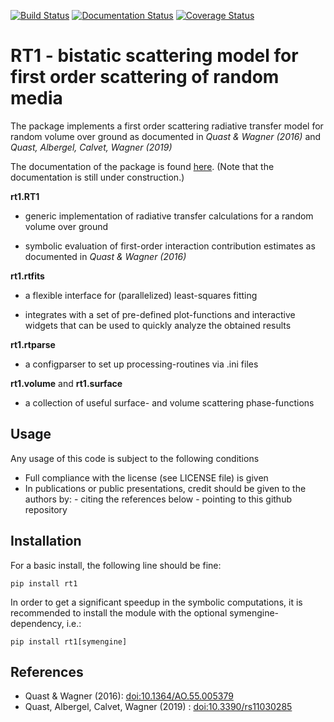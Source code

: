 [![Build Status](https://travis-ci.org/TUW-GEO/rt1.svg?branch=dev)](https://travis-ci.org/TUW-GEO/rt1) [![Documentation Status](https://readthedocs.org/projects/rt1/badge/?version=latest)](http://rt1.readthedocs.io/) [![Coverage Status](https://coveralls.io/repos/github/TUW-GEO/rt1/badge.svg?branch=dev)](https://coveralls.io/github/TUW-GEO/rt1?branch=dev)

# RT1 - bistatic scattering model for first order scattering of random media

The package implements a first order scattering radiative transfer model
for random volume over ground as documented in *Quast & Wagner (2016)* and
*Quast, Albergel, Calvet, Wagner (2019)*

The documentation of the package is found [here](http://rt1.readthedocs.io/).
(Note that the documentation is still under construction.)

**rt1.RT1**

- generic implementation of radiative transfer calculations for a random
  volume over ground

- symbolic evaluation of first-order interaction contribution estimates
  as documented in *Quast & Wagner (2016)*

**rt1.rtfits**

- a flexible interface for (parallelized) least-squares fitting

- integrates with a set of pre-defined plot-functions and interactive
  widgets that can be used to quickly analyze the obtained results

**rt1.rtparse**

- a configparser to set up processing-routines via .ini files

**rt1.volume** and **rt1.surface**

- a collection of useful surface- and volume scattering phase-functions



## Usage
Any usage of this code is subject to the following conditions

* Full compliance with the license (see LICENSE file) is given
* In publications or public presentations, credit should be given to the
  authors by:
      - citing the references below
      - pointing to this github repository

## Installation
For a basic install, the following line should be fine:

    pip install rt1

In order to get a significant speedup in the symbolic computations,
it is recommended to install the module with the optional
symengine-dependency, i.e.:

    pip install rt1[symengine]

## References
* Quast & Wagner (2016): [doi:10.1364/AO.55.005379](https://doi.org/10.1364/AO.55.005379)
* Quast, Albergel, Calvet, Wagner (2019) : [doi:10.3390/rs11030285](https://doi.org/10.3390/rs11030285)

